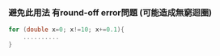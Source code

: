
### 避免此用法 有round-off error問題 (可能造成無窮迴圈)

```c
for (double x=0; x!=10; x+=0.1){
    ..........
}
```
